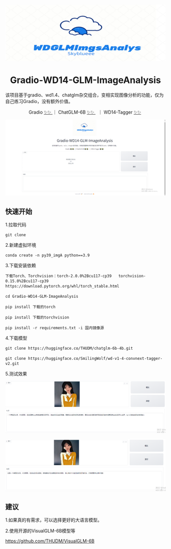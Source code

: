 ![mt_logo](imgs/mt_logo.png)

# <center>Gradio-WD14-GLM-ImageAnalysis</center>

该项目基于gradio、wd1.4、chatglm杂交组合，变相实现图像分析的功能，仅为自己练习Gradio，没有额外价值。

<center> Gradio <a href="https://www.gradio.app/"> ✨✨ </a> ｜  ChatGLM-6B <a href="https://github.com/THUDM/ChatGLM-6B"> ✨✨ </a>&nbsp ｜ WD14-Tagger <a href="https://github.com/toriato/stable-diffusion-webui-wd14-tagger"> ✨✨</a>&nbsp  </center>

![1709778541350](imgs/首页.png)

## 快速开始

1.拉取代码

```
git clone 
```

2.新建虚拟环境

```
conda create -n py39_imgA python==3.9
```

3.下载安装依赖

```
下载Torch、Torchvision：torch-2.0.0%2Bcu117-cp39   torchvision-0.15.0%2Bcu117-cp39
https://download.pytorch.org/whl/torch_stable.html

cd Gradio-WD14-GLM-ImageAnalysis

pip install 下载的torch

pip install 下载的torchvision

pip install -r requirements.txt -i 国内镜像源
```

4.下载模型

```
git clone https://huggingface.co/THUDM/chatglm-6b-4b.git

git clone https://huggingface.co/SmilingWolf/wd-v1-4-convnext-tagger-v2.git
```

5.测试效果

![1709782209886](imgs/测试1.png)

![1709782538370](imgs/测试2.png)

## 建议

1.如果真的有需求，可以选择更好的大语言模型。

2.使用开源的VisualGLM-6B模型等

https://github.com/THUDM/VisualGLM-6B
